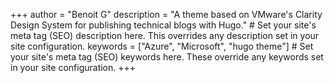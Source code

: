+++
author = "Benoit G"
description = "A theme based on VMware's Clarity Design System for publishing technical blogs with Hugo." # Set your site's meta tag (SEO) description here. This overrides any description set in your site configuration.
keywords = ["Azure", "Microsoft", "hugo theme"] # Set your site's meta tag (SEO) keywords here. These override any keywords set in your site configuration.
+++
